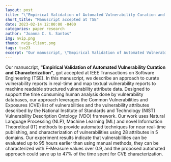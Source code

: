 ```yaml
---
layout: post
title: "\"Empirical Validation of Automated Vulnerability Curation and Characterization\" accepted at TSE"
short_title: "Manuscript accepted at TSE"
date: 2023-02-14 12:00:00 -0400
categories: paper research
author: "Joanna C. S. Santos"
img: nvip.png
thumb: nvip-client.png
tags: tse23
excerpt: "Our manuscript, \"Empirical Validation of Automated Vulnerability Curation and Characterization\", got accepted at IEEE Transactions on Software Engineering (TSE)."
---
```


Our manuscript, **"Empirical Validation of Automated Vulnerability Curation and Characterization"**, got accepted at IEEE Transactions on Software Engineering (TSE). 
In this manuscript,  we describe an approach to curate vulnerability reports in real-time and map textual vulnerability reports to machine readable
structured vulnerability attribute data. Designed to support the time consuming human analysis done by vulnerability databases, our
approach leverages the Common Vulnerabilities and Exposures (CVE) list of vulnerabilities and the vulnerability attributes described by
the National Institute of Standards and Technology (NIST) Vulnerability Description Ontology (VDO) framework. Our work uses Natural
Language Processing (NLP), Machine Learning (ML) and novel Information Theoretical (IT) methods to provide automated techniques
for near real-time publishing, and characterization of vulnerabilities using 28 attributes in 5 domains. Our experiment results indicate that
vulnerabilities can be evaluated up to 95 hours earlier than using manual methods, they can be characterized with F-Measure values
over 0.9, and the proposed automated approach could save up to 47% of the time spent for CVE characterization.
